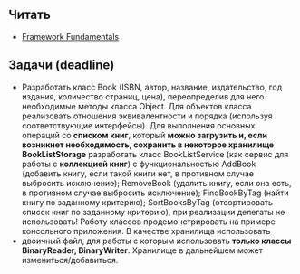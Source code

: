 ## Читать
- [Framework Fundamentals](https://github.com/EPM-RD-NETLAB/.NET-Framework-modules/tree/master/M7.%20Framework%20Fundamentals)

## Задачи (deadline)
- Разработать класс Book (ISBN, автор, название, издательство, год издания, количество страниц, цена), переопределив для него необходимые методы класса Object. Для объектов класса реализовать отношения эквивалентности и порядка (используя соответствующие интерфейсы). Для выполнения основных операций со **списком книг**, который **можно загрузить и, если возникнет необходимость, сохранить в некоторое хранилище BookListStorage** разработать класс BookListService (как сервис для работы с **коллекцией книг**) с функциональностью AddBook (добавить книгу, если такой книги нет, в противном случае выбросить исключение); RemoveBook (удалить книгу, если она есть, в противном случае выбросить исключение); FindBookByTag (найти книгу по заданному критерию); SortBooksByTag (отсортировать список книг по заданному критерию), при реализации делегаты не использовать!
Работу классов продемонстрировать на примере консольного приложения. 
В качестве хранилища использовать
- двоичный файл, для работы с которым использовать **только классы BinaryReader, BinaryWriter**. Хранилище в дальнейшем может измениться/добавиться.
